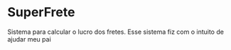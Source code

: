 # SuperFrete
Sistema para calcular o lucro dos fretes. Esse sistema fiz com o intuito de ajudar meu pai
